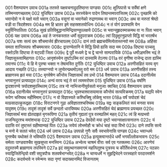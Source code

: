001	वैशम्पायन उवाच
001a	ततस्ते यक्षवचनादुदतिष्ठन्त पाण्डवाः
001c	क्षुत्पिपासे च सर्वेषां क्षणे तस्मिन्व्यगच्छताम्
002	युधिष्ठिर उवाच
002a	सरस्येकेन पादेन तिष्ठन्तमपराजितम्
002c	पृच्छामि को भवान्देवो न मे यक्षो मतो भवान्
003a	वसूनां वा भवानेको रुद्राणामथ वा भवान्
003c	अथ वा मरुतां श्रेष्ठो वज्री वा त्रिदशेश्वरः
004a	मम हि भ्रातर इमे सहस्रशतयोधिनः
004c	न तं योगं प्रपश्यामि येन स्युर्विनिपातिताः
005a	सुखं प्रतिविबुद्धानामिन्द्रियाण्युपलक्षये
005c	स भवान्सुहृदस्माकमथ वा नः पिता भवान्
006	यक्ष उवाच
006a	अहं ते जनकस्तात धर्मो मृदुपराक्रम
006c	त्वां दिदृक्षुरनुप्राप्तो विद्धि मां भरतर्षभ
007a	यशः सत्यं दमः शौचमार्जवं ह्रीरचापलम्
007c	दानं तपो ब्रह्मचर्यमित्येतास्तनवो मम
008a	अहिंसा समता शान्तिस्तपः शौचममत्सरः
008c	द्वाराण्येतानि मे विद्धि प्रियो ह्यसि सदा मम
009a	दिष्ट्या पञ्चसु रक्तोऽसि दिष्ट्या ते षट्पदी जिता
009c	द्वे पूर्वे मध्यमे द्वे च द्वे चान्ते साम्परायिके
010a	धर्मोऽहमस्मि भद्रं ते जिज्ञासुस्त्वामिहागतः
010c	आनृशंस्येन तुष्टोऽस्मि वरं दास्यामि तेऽनघ
011a	वरं वृणीष्व राजेन्द्र दाता ह्यस्मि तवानघ
011c	ये हि मे पुरुषा भक्ता न तेषामस्ति दुर्गतिः
012	युधिष्ठिर उवाच
012a	अरणीसहितं यस्य मृग आदाय गच्छति
012c	तस्याग्नयो न लुप्येरन्प्रथमोऽस्तु वरो मम
013	धर्म उवाच
013a	अरणीसहितं तस्य ब्राह्मणस्य हृतं मया
013c	मृगवेषेण कौन्तेय जिज्ञासार्थं तव प्रभो
014	वैशम्पायन उवाच
014a	ददानीत्येव भगवानुत्तरं प्रत्यपद्यत
014c	अन्यं वरय भद्रं ते वरं त्वममरोपम
015	युधिष्ठिर उवाच
015a	वर्षाणि द्वादशारण्ये त्रयोदशमुपस्थितम्
015c	तत्र नो नाभिजानीयुर्वसतो मनुजाः क्वचित्
016	वैशम्पायन उवाच
016a	ददानीत्येव भगवानुत्तरं प्रत्यपद्यत
016c	भूयश्चाश्वासयामास कौन्तेयं सत्यविक्रमम्
017a	यद्यपि स्वेन रूपेण चरिष्यथ महीमिमाम्
017c	न वो विज्ञास्यते कश्चित्त्रिषु लोकेषु भारत
018a	वर्षं त्रयोदशं चेदं मत्प्रसादात्कुरूद्वहाः
018c	विराटनगरे गूढा अविज्ञाताश्चरिष्यथ
019a	यद्वः सङ्कल्पितं रूपं मनसा यस्य यादृशम्
019c	तादृशं तादृशं सर्वे छन्दतो धारयिष्यथ
020a	अरणीसहितं चेदं ब्राह्मणाय प्रयच्छत
020c	जिज्ञासार्थं मया ह्येतदाहृतं मृगरूपिणा
021a	तृतीयं गृह्यतां पुत्र वरमप्रतिमं महत्
021c	त्वं हि मत्प्रभवो राजन्विदुरश्च ममांशभाक्
022	युधिष्ठिर उवाच
022a	देवदेवो मया दृष्टो भवान्साक्षात्सनातनः
022c	यं ददासि वरं तुष्टस्तं ग्रहीष्याम्यहं पितः
023a	जयेयं लोभमोहौ च क्रोधं चाहं सदा विभो
023c	दाने तपसि सत्ये च मनो मे सततं भवेत्
024	धर्म उवाच
024a	उपपन्नो गुणैः सर्वैः स्वभावेनासि पाण्डव
024c	भवान्धर्मः पुनश्चैव यथोक्तं ते भविष्यति
025	वैशम्पायन उवाच
025a	इत्युक्त्वान्तर्दधे धर्मो भगवाँल्लोकभावनः
025c	समेताः पाण्डवाश्चैव सुखसुप्ता मनस्विनः
026a	अभ्येत्य चाश्रमं वीराः सर्व एव गतक्लमाः
026c	आरणेयं ददुस्तस्मै ब्राह्मणाय तपस्विने
027a	इदं समुत्थानसमागमं महत्पितुश्च पुत्रस्य च कीर्तिवर्धनम्
027c	पठन्नरः स्याद्विजितेन्द्रियो वशी सपुत्रपौत्रः शतवर्षभाग्भवेत्
028a	न चाप्यधर्मे न सुहृद्विभेदने परस्वहारे परदारमर्शने
028c	कदर्यभावे न रमेन्मनः सदा नृणां सदाख्यानमिदं विजानताम्
